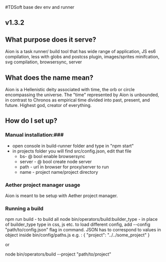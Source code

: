 #TDSoft base dev env and runner
## v1.3.2 ##

## What purpose does it serve? ##
Aion is a task runner/ build tool that has wide range of application, JS es6 compilation, less with globs and postcss plugin, images/sprites minifcation, svg compilation, browsersync, server

## What does the name mean? ##
Aion is a Hellenistic deity associated with time, the orb or circle encompassing the universe. The "time" represented by Aion is unbounded, in contrast to Chronos as empirical time divided into past, present, and future. Highest god, creator of everything.



## How do I set up? ###

### Manual installation:###
* open console in build-runner folder and type in "npm start"
* in projects folder you will find src/config.json, edit that file
    * bs- @ bool enable browsersync
    * server - @ bool create node server
    * path - url in browser for proxy/server to run
    * name - project name/project directory
   
### Aether project manager usage ###
   Aion is meant to be setup with Aether project manager.

### Running a build ###
npm run build - to build all
node bin/operators/build:builder_type - in place of builder_type type in css, js etc.
to load different config, add --config "path/to/config.json" flag in command. JSON has to correspond to values in object inside bin/config/paths.js e.g. :
{
	"project": "../../some_project"
}

or

node bin/operators/build --project "path/to/project"